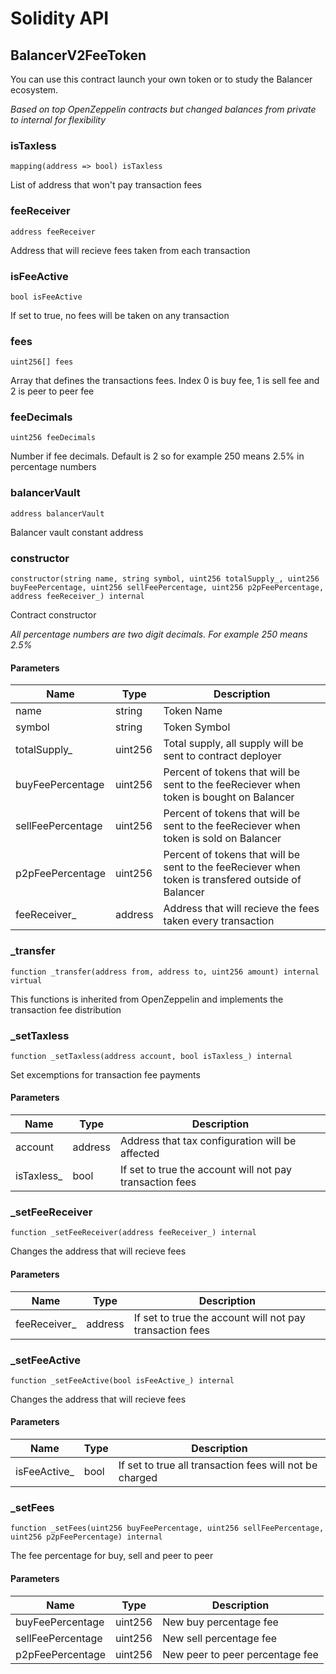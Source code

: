 # Solidity API

## BalancerV2FeeToken

You can use this contract launch your own token or to study the Balancer ecosystem.

_Based on top OpenZeppelin contracts but changed balances from private to internal for flexibility_

### isTaxless

```solidity
mapping(address => bool) isTaxless
```

List of address that won't pay transaction fees

### feeReceiver

```solidity
address feeReceiver
```

Address that will recieve fees taken from each transaction

### isFeeActive

```solidity
bool isFeeActive
```

If set to true, no fees will be taken on any transaction

### fees

```solidity
uint256[] fees
```

Array that defines the transactions fees. Index 0 is buy fee, 1 is sell fee and 2 is peer to peer fee

### feeDecimals

```solidity
uint256 feeDecimals
```

Number if fee decimals. Default is 2 so for example 250 means 2.5% in percentage numbers

### balancerVault

```solidity
address balancerVault
```

Balancer vault constant address

### constructor

```solidity
constructor(string name, string symbol, uint256 totalSupply_, uint256 buyFeePercentage, uint256 sellFeePercentage, uint256 p2pFeePercentage, address feeReceiver_) internal
```

Contract constructor

_All percentage numbers are two digit decimals. For example 250 means 2.5%_

#### Parameters

| Name | Type | Description |
| ---- | ---- | ----------- |
| name | string | Token Name |
| symbol | string | Token Symbol |
| totalSupply_ | uint256 | Total supply, all supply will be sent to contract deployer |
| buyFeePercentage | uint256 | Percent of tokens that will be sent to the feeReciever when token is bought on Balancer |
| sellFeePercentage | uint256 | Percent of tokens that will be sent to the feeReciever when token is sold on Balancer |
| p2pFeePercentage | uint256 | Percent of tokens that will be sent to the feeReciever when token is transfered outside of Balancer |
| feeReceiver_ | address | Address that will recieve the fees taken every transaction |

### _transfer

```solidity
function _transfer(address from, address to, uint256 amount) internal virtual
```

This functions is inherited from OpenZeppelin and implements the transaction fee distribution

### _setTaxless

```solidity
function _setTaxless(address account, bool isTaxless_) internal
```

Set excemptions for transaction fee payments

#### Parameters

| Name | Type | Description |
| ---- | ---- | ----------- |
| account | address | Address that tax configuration will be affected |
| isTaxless_ | bool | If set to true the account will not pay transaction fees |

### _setFeeReceiver

```solidity
function _setFeeReceiver(address feeReceiver_) internal
```

Changes the address that will recieve fees

#### Parameters

| Name | Type | Description |
| ---- | ---- | ----------- |
| feeReceiver_ | address | If set to true the account will not pay transaction fees |

### _setFeeActive

```solidity
function _setFeeActive(bool isFeeActive_) internal
```

Changes the address that will recieve fees

#### Parameters

| Name | Type | Description |
| ---- | ---- | ----------- |
| isFeeActive_ | bool | If set to true all transaction fees will not be charged |

### _setFees

```solidity
function _setFees(uint256 buyFeePercentage, uint256 sellFeePercentage, uint256 p2pFeePercentage) internal
```

The fee percentage for buy, sell and peer to peer

#### Parameters

| Name | Type | Description |
| ---- | ---- | ----------- |
| buyFeePercentage | uint256 | New buy percentage fee |
| sellFeePercentage | uint256 | New sell percentage fee |
| p2pFeePercentage | uint256 | New peer to peer percentage fee |

